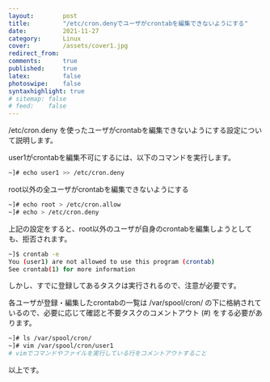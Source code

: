 ```yaml
---
layout:        post
title:         "/etc/cron.denyでユーザがcrontabを編集できないようにする"
date:          2021-11-27
category:      Linux
cover:         /assets/cover1.jpg
redirect_from:
comments:      true
published:     true
latex:         false
photoswipe:    false
syntaxhighlight: true
# sitemap: false
# feed:    false
---
```


/etc/cron.deny を使ったユーザがcrontabを編集できないようにする設定について説明します。

user1がcrontabを編集不可にするには、以下のコマンドを実行します。
```bash
~]# echo user1 >> /etc/cron.deny
```
root以外の全ユーザがcrontabを編集できないようにする
```bash
~]# echo root > /etc/cron.allow
~]# echo > /etc/cron.deny
```
上記の設定をすると、root以外のユーザが自身のcrontabを編集しようとしても、拒否されます。
```bash
~]$ crontab -e
You (user1) are not allowed to use this program (crontab)
See crontab(1) for more information
```
しかし、すでに登録してあるタスクは実行されるので、注意が必要です。

各ユーザが登録・編集したcrontabの一覧は /var/spool/cron/ の下に格納されているので、必要に応じて確認と不要タスクのコメントアウト (#) をする必要があります。
```bash
~]# ls /var/spool/cron/
~]# vim /var/spool/cron/user1
# vimでコマンドやファイルを実行している行をコメントアウトすること
```
以上です。

